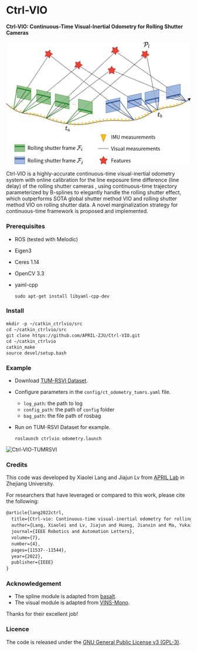 # Ctrl-VIO

**Ctrl-VIO: Continuous-Time Visual-Inertial Odometry for Rolling Shutter Cameras**

![sw-traj-opt](figure/sliding-window-optimization.png) 

Ctrl-VIO is a highly-accurate continuous-time visual-inertial odometry system with online calibration for the line exposure time difference (line delay) of the rolling shutter cameras , using continuous-time trajectory parameterized by B-splines to elegantly handle the rolling shutter effect, which outperforms SOTA global shutter method VIO and rolling shutter method VIO on rolling shutter data. A novel marginalization strategy for continuous-time framework is proposed and implemented.

### Prerequisites

- ROS (tested with Melodic)

- Eigen3

- Ceres 1.14

- OpenCV 3.3

- yaml-cpp

  ```shell
  sudo apt-get install libyaml-cpp-dev
  ```


### Install

```shell
mkdir -p ~/catkin_ctrlvio/src
cd ~/catkin_ctrlvio/src
git clone https://github.com/APRIL-ZJU/Ctrl-VIO.git
cd ~/catkin_ctrlvio
catkin_make
source devel/setup.bash
```

### Example

- Download [TUM-RSVI Dataset](https://cvg.cit.tum.de/data/datasets/rolling-shutter-dataset).

- Configure parameters in the `config/ct_odometry_tumrs.yaml` file.

  - `log_path`: the path to log 
  - `config_path`: the path of `config` folder 
  - `bag_path`: the file path of rosbag  

- Run on TUM-RSVI Dataset for example.

  ```shell
  roslaunch ctrlvio odometry.launch
  ```


![Ctrl-VIO-TUMRSVI](figure/Ctrl-VIO-TUMRSVI.gif) 

### Credits

This code was developed by Xiaolei Lang and Jiajun Lv from [APRIL Lab](https://april.zju.edu.cn/) in Zhejiang University.

For researchers that have leveraged or compared to this work, please cite the following:

```latex
@article{lang2022ctrl,
  title={Ctrl-vio: Continuous-time visual-inertial odometry for rolling shutter cameras},
  author={Lang, Xiaolei and Lv, Jiajun and Huang, Jianxin and Ma, Yukai and Liu, Yong and Zuo, Xingxing},
  journal={IEEE Robotics and Automation Letters},
  volume={7},
  number={4},
  pages={11537--11544},
  year={2022},
  publisher={IEEE}
}
```

### Acknowledgement

- The spline module is adapted from [basalt](https://gitlab.com/VladyslavUsenko/basalt-headers).
- The visual module is adapted from [VINS-Mono](https://github.com/HKUST-Aerial-Robotics/VINS-Mono).

Thanks for their excellent job!

### Licence

The code is released under the [GNU General Public License v3 (GPL-3)](https://www.gnu.org/licenses/gpl-3.0.txt).
